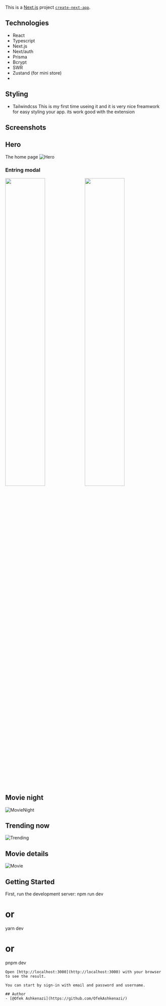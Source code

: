 This is a [Next.js](https://nextjs.org/) project [`create-next-app`](https://github.com/vercel/next.js/tree/canary/packages/create-next-app).

## Technologies
- React
- Typescript
- Next.js
- Next/auth
- Prisma
- Bcrypt
- SWR
- Zustand (for mini store)
- 
## Styling
- Tailwindcss
This is my first time useing it and it is very nice freamwork for easy styling your app.
its work good with the extension

## Screenshots

## Hero 
The home page
![Hero](imgs/hero-area.png)

### Entring modal

<img src="imgs/log-in.png" width="50%" style="float: left"/><img src="imgs/sign-in.png" width="50%" style="float: left;"/>

## Movie night
![MovieNight](imgs/movie-state.png)

## Trending now
![Trending](imgs/trending-now.png)

## Movie details
![Movie](imgs/movie-details.png)



## Getting Started

First, run the development server:
npm run dev
# or
yarn dev
# or
pnpm dev
```
Open [http://localhost:3000](http://localhost:3000) with your browser to see the result.

You can start by sign-in with email and password and username.

## Author
- [@Ofek Ashkenazi](https://github.com/OfekAshkenazi/)

